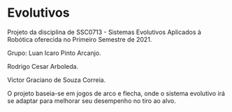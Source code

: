 # Evolutivos

Projeto da disciplina de SSC0713 - Sistemas Evolutivos Aplicados à Robótica oferecida no Primeiro Semestre de 2021.

Grupo:
Luan Icaro Pinto Arcanjo.

Rodrigo Cesar Arboleda.

Victor Graciano de Souza Correia.

O projeto baseia-se em jogos de arco e flecha, onde o sistema evolutivo irá se adaptar para melhorar seu desempenho no tiro ao alvo.
